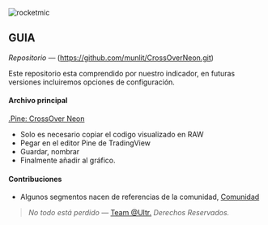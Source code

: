 ![rocketmic](https://github.com/munlit/MyKillZones/assets/160430345/0a848c7a-fb21-4e07-b559-8ba8c8e8d3f0)

## GUIA

*Repositorio* — (https://github.com/munlit/CrossOverNeon.git)

Este repositorio esta comprendido por nuestro indicador, en futuras versiones incluiremos opciones de configuración. 

#### Archivo principal

[.Pine: CrossOver Neon](https://github.com/munlit/CrossOverNeon/blob/master/src/CrossOver%20Neon.pine)

*  Solo es necesario copiar el codigo visualizado en RAW
*  Pegar en el editor Pine de TradingView
*  Guardar, nombrar
*  Finalmente añadir al gráfico. 

#### Contribuciones 

* Algunos segmentos nacen de referencias de la comunidad, [Comunidad](https://tradingview.com/scripts)

> *No todo está perdido* — [Team @Ultr.](https://@Ultr.io) *Derechos Reservados.*
